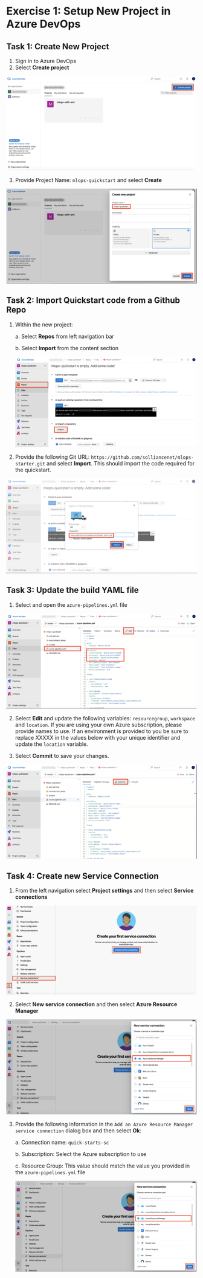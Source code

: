 
# Exercise 1: Setup New Project in Azure DevOps

## Task 1: Create New Project

1. Sign in to Azure DevOps
2. Select **Create project**

  ![Create new project in Azure DevOPs](images/01.png)

3. Provide Project Name: `mlops-quickstart` and select **Create**

  ![Provide Project Name](images/02.png)

## Task 2: Import Quickstart code from a Github Repo

1. Within the new project:

   a. Select **Repos** from left navigation bar
   
   b. Select **Import** from the content section
   
    ![Provide Project Name](images/03.png)
   
2. Provide the following Git URL: `https://github.com/solliancenet/mlops-starter.git` and select **Import**. This should import the code required for the quickstart.

  ![Provide Project Name](images/04.png)

## Task 3: Update the build YAML file

1. Select and open the `azure-pipelines.yml` file

  ![Open build YAML file](images/05.png)

2. Select **Edit** and update the following variables: `resourcegroup`, `workspace` and `location`. If you are using your own Azure subscription, please provide names to use. If an environment is provided to you be sure to replace XXXXX in the values below with your unique identifier and update the `location` variable.

3. Select **Commit** to save your changes.

  ![Save your changes to YAML file](images/06.png)
  
## Task 4: Create new Service Connection

1. From the left navigation select **Project settings** and then select **Service connections**

![Open Service connections](images/07.png)

2. Select **New service connection** and then select **Azure Resource Manager**

![Open Azure Resource Manager](images/08.png)

3. Provide the following information in the `Add an Azure Resource Manager service connection` dialog box and then select **Ok**:
 
   a. Connection name: `quick-starts-sc`
   
   b. Subscription: Select the Azure subscription to use
   
   c. Resource Group: This value should match the value you provided in the `azure-pipelines.yml` file
   
   ![Add an Azure Resource Manager service connection](images/08.png)
